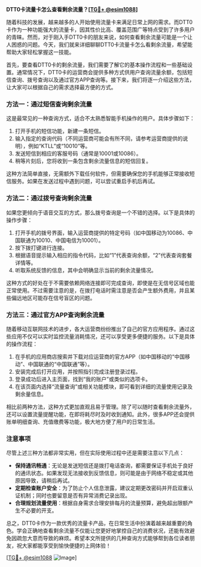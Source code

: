 **DTT0卡流量卡怎么查看剩余流量？[[TG💪+ @esim1088](https://t.me/s/esim1088)]**

随着科技的发展，越来越多的人开始使用流量卡来满足日常上网的需求。而DTT0卡作为一种功能强大的流量卡，因其性价比高、覆盖范围广等特点受到了许多用户的青睐。然而，对于刚入手DTT0卡的朋友来说，如何查看剩余流量可能是一个让人困惑的问题。今天，我们就来详细聊聊DTT0卡流量卡怎么看剩余流量，希望能帮助大家轻松掌握这一技能。

首先，要查看DTT0卡的剩余流量，我们需要了解它的基本操作流程和一些基础设置。通常情况下，DTT0卡的运营商会提供多种方式供用户查询流量余额，包括短信查询、拨号查询以及通过官方APP查询等。接下来，我们将逐一介绍这些方法，让大家可以根据自己的需求选择最方便的方式。

### 方法一：通过短信查询剩余流量

这是最常见的一种查询方式，适合不太熟悉智能手机操作的用户。具体步骤如下：

1. 打开手机的短信功能，新建一条短信。
2. 输入指定的查询代码（不同运营商可能会有所不同，请参考运营商提供的说明），例如“KTLL”或“10010”等。
3. 发送短信到相应的客服号码（通常是10001或10086）。
4. 稍等片刻后，您将收到一条包含剩余流量信息的短信回复。

这种方法简单直接，无需额外下载任何软件，但需要确保您的手机能够正常接收短信服务。如果在发送过程中遇到问题，可以尝试重启手机后再试。

### 方法二：通过拨号查询剩余流量

如果您更倾向于语音交互的方式，那么拨号查询是一个不错的选择。以下是具体的操作步骤：

1. 打开手机的拨号界面，输入运营商提供的特定号码（如中国移动为10086、中国联通为10010、中国电信为10001）。
2. 按下拨打键进行连接。
3. 根据语音提示输入相应的指令代码，比如“1”代表查询余额，“2”代表查询套餐详情等。
4. 听取系统反馈的信息，其中会明确显示当前的剩余流量情况。

这种方式的好处在于不需要依赖网络连接即可完成查询，即使是在无信号区域也能正常使用。不过需要注意的是，在拨打电话时需注意是否会产生额外费用，并且某些偏远地区可能存在信号盲区的问题。

### 方法三：通过官方APP查询剩余流量

随着移动互联网技术的进步，各大运营商纷纷推出了自己的官方应用程序。通过这些应用不仅可以实时监控流量消耗情况，还可以享受更多便捷的服务。以下是具体的操作流程：

1. 在手机的应用商店搜索并下载对应运营商的官方APP（如中国移动的“中国移动”、中国联通的“中国联通”等）。
2. 安装完成后打开应用，并按照指引完成注册登录过程。
3. 登录成功后进入主页面，找到“我的账户”或类似的选项卡。
4. 在该页面内选择“流量查询”或相关功能模块，即可看到详细的流量使用记录及剩余量信息。

相比前两种方法，这种方式更加直观且易于管理。除了可以随时查看剩余流量外，还可以设置流量提醒功能，在即将耗尽时及时收到通知。此外，很多APP还会提供账单明细查询、充值缴费等功能，极大地方便了用户的日常生活。

### 注意事项

尽管上述三种方法都非常实用，但在实际使用过程中还是需要注意以下几点：

- **保持通讯畅通**：无论是发送短信还是拨打电话查询，都需要保证手机处于良好的通讯状态。如果发现无法接收到反馈信息，则可能是由于网络不稳定或其他原因导致，请稍后再试。
- **定期检查账户安全**：为了防止个人信息泄露，建议定期更改密码并开启双重认证机制；同时也要留意是否有异常消费记录出现。
- **合理规划流量使用**：根据自身需求合理安排每月的流量预算，避免超出限额产生不必要的开支。

总之，DTT0卡作为一款优秀的流量卡产品，在日常生活中扮演着越来越重要的角色。学会正确地查看剩余流量不仅能让您更好地掌控自己的消费状况，还能有效避免因疏忽大意而导致的麻烦。希望本文所提供的几种查询方式能够帮到各位读者朋友，祝大家都能享受到愉快便捷的上网体验！

[[TG💪+ @esim1088](https://t.me/s/esim1088) ![Image](https://i.postimg.cc/4NQfJmqS/Snipaste-2025-05-13-00-14-12.png)]